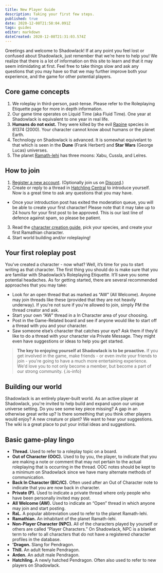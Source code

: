 ```yaml
---
title: New Player Guide
description: Taking your first few steps.
published: true
date: 2020-12-08T21:58:04.091Z
tags: guides
editor: markdown
dateCreated: 2020-12-08T21:31:03.574Z
---
```


Greetings and welcome to Shadowlack! If at any point you feel lost or confused about Shadowlack, just remember that we’re here to help you! We realize that there is a lot of information on this site to learn and that it may seem intimidating at first. Feel free to take things slow and ask any questions that you may have so that we may further improve both your experience, and the game for other potential players.

## Core game concepts

1. We roleplay in third-person, past-tense. Please refer to the Roleplaying Etiquette page for more in depth information.
2. Our game time operates on Liquid Time (aka Fluid Time). One year at Shadowlack is equivalent to one year in real life.
3. **Humans do not exist.** They were killed by the evil [Rapine](/species/rapine) species in 81374 (2000). Your character cannot know about humans or the planet Earth.
4. Technology on Shadowlack is advanced. It is somewhat equivelant to that which is seen in the **Dune** (Frank Herbert) and **Star Wars** (George Lucas) universes.
5. The planet [Ramath-lehi](/solar-system/ramath-lehi) has three moons: Xabu, Cussla, and Lelres.

## How to join

1. [Register a new account](https://shadowlack.com/register). (Optionally join us on [Discord](https://shadowlack.com/discord/).)
2. Create or reply to a thread in [Hatchling Central](https://shadowlack.com/forums/hatchlings/) to introduce yourself. Now is a great time to ask any questions that you may have.
  * Once your introduction post has exited the moderation queue, you will be able to create your first character! Please note that it may take up to 24 hours for your first post to be approved. This is our last line of defence against spam, so please be patient.
3. Read the [character creation guide](/guides/character-creation-guide), pick your species, and create your first Ramathian character.
4. Start world building and/or roleplaying!

## Your first roleplay post

You’ve created a character - now what? Well, it’s time for you to start writing as that character. The first thing you should do is make sure that you are familiar with Shadowlack’s Roleplaying Etiquette. It’ll save you some potential headaches. As for getting started, there are several recommended approaches that you may take:

-   Look for an open thread that as marked as “AW” (All Welcome). Anyone may join threads like these (provided that they are not heavily underway). If you're not sure if you're allowed to join, simply PM the thread creator and ask.
-   Start your own “AW” thread in a In Character area of your choosing.
-   Post in the Game-Related board and see if anyone would like to start off a thread with you and your character.
-   Saw someone else’s character that catches your eye? Ask them if they’d like to do a thread with your character via Private Message. They might even have suggestions or ideas to help you get started.

> **The key to enjoying yourself at Shadowlack is to be proactive.** If you get involved in the game, make friends - or even invite your friends to join - you're going to have a much more entertaining experience. We'd love you to not only become a member, but become a part of our strong community.
{.is-info}

## Building our world

Shadowlack is an entirely player-built world. As an active player at Shadowlack, you're invited to help build and expand upon our unique universe setting. Do you see some key piece missing? A gap in an otherwise great write up? Is there something that you think other players would enjoy? A new creature or plant? We want to hear your suggestions. The wiki is a great place to put your initial ideas and suggestions.

## Basic game-play lingo

- **Thread.** Used to refer to a roleplay topic on a board.
- **Out of Character (OOC).** Used to by you, the player, to indicate that you are making a note or comment that may not pertain to the actual roleplaying that is occurring in the thread. OOC notes should be kept to a minimum on Shadowlack since we have many alternate methods of communication.
- **Back In Character (BIC/IC).** Often used after an Out of Character note to indicate that you are now back in character.
- **Private (P).** Used to indicate a private thread where only people who have been personally invited may post.
- **All Welcome (AW).** Used to indicate an “Open” thread in which anyone may join and start posting.
- **RaL.** A popular abbreviation used to refer to the planet Ramath-lehi.
- **Ramathian.** An inhabitant of the planet Ramath-lehi.
- **Non-Player Character (NPC).** All of the characters played by yourself or others are called “Player Characters.” On Shadowlack, NPC is a blanket term to refer to all characters that do not have a registered character profiles in the database.
- **'Dragon.** Slang for Pendragon.
- **Thill.** An adult female Pendragon.
- **Arden.** An adult male Pendragon.
- **Hatchling.** A newly hatched Pendragon. Often also used to refer to new players on Shadowlack.